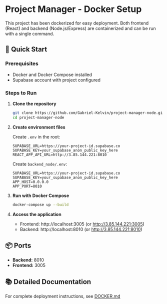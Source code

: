# Project Manager - Docker Setup

This project has been dockerized for easy deployment. Both frontend (React) and backend (Node.js/Express) are containerized and can be run with a single command.

## 🚀 Quick Start

### Prerequisites
- Docker and Docker Compose installed
- Supabase account with project configured

### Steps to Run

1. **Clone the repository**
   ```bash
   git clone https://github.com/Gabriel-Kelvin/project-manager-node.git
   cd project-manager-node
   ```

2. **Create environment files**
   
   Create `.env` in the root:
   ```env
   SUPABASE_URL=https://your-project-id.supabase.co
   SUPABASE_KEY=your_supabase_anon_public_key_here
   REACT_APP_API_URL=http://3.85.144.221:8010
   ```

   Create `backend_node/.env`:
   ```env
   SUPABASE_URL=https://your-project-id.supabase.co
   SUPABASE_KEY=your_supabase_anon_public_key_here
   APP_HOST=0.0.0.0
   APP_PORT=8010
   ```

3. **Run with Docker Compose**
   ```bash
   docker-compose up --build
   ```

4. **Access the application**
   - Frontend: http://localhost:3005 (or http://3.85.144.221:3005)
   - Backend: http://localhost:8010 (or http://3.85.144.221:8010)

## 📦 Ports

- **Backend:** 8010
- **Frontend:** 3005

## 📚 Detailed Documentation

For complete deployment instructions, see [DOCKER.md](DOCKER.md)

